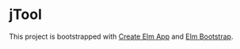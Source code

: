 # jTool

This project is bootstrapped with [Create Elm App](https://github.com/halfzebra/create-elm-app) and [Elm Bootstrap](http://elm-bootstrap.info).
